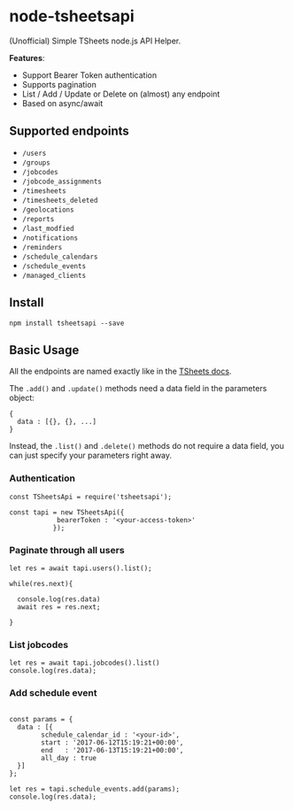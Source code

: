 # node-tsheetsapi
(Unofficial) Simple TSheets node.js API Helper.

**Features**: 

- Support Bearer Token authentication
- Supports pagination
- List / Add / Update or Delete on (almost) any endpoint
- Based on async/await  

## Supported endpoints

- `/users`
- `/groups`
- `/jobcodes`
- `/jobcode_assignments`
- `/timesheets`
- `/timesheets_deleted`
- `/geolocations`
- `/reports`
- `/last_modfied`
- `/notifications`
- `/reminders`
- `/schedule_calendars`
- `/schedule_events`
- `/managed_clients`

## Install 
```
npm install tsheetsapi --save
```

## Basic Usage

All the endpoints are named exactly like in the [TSheets docs](https://developers.tsheets.com/docs/api/).

The `.add()` and `.update()` methods need a data field in the parameters object:

```
{
  data : [{}, {}, ...]
}
```

Instead, the `.list()` and `.delete()` methods do not require a data field, you can just specify your parameters right away. 


### Authentication
```
const TSheetsApi = require('tsheetsapi');

const tapi = new TSheetsApi({
        	bearerToken : '<your-access-token>'
           });
```
### Paginate through all users
```
let res = await tapi.users().list();

while(res.next){
  
  console.log(res.data)
  await res = res.next; 
    
}
```

### List jobcodes
```
let res = await tapi.jobcodes().list()
console.log(res.data);
```

### Add schedule event
```

const params = {
  data : [{
        schedule_calendar_id : '<your-id>',
        start : '2017-06-12T15:19:21+00:00',
        end   : '2017-06-13T15:19:21+00:00',
        all_day : true
  }]
};

let res = tapi.schedule_events.add(params);
console.log(res.data);

```

